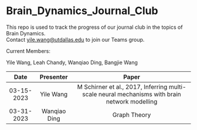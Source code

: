 # Brain_Dynamics_Journal_Club

This repo is used to track the progress of our journal club in the topics of Brain Dynamics.  
Contact yile.wang@utdallas.edu to join our Teams group.

Current Members:

Yile Wang, Leah Chandy, Wanqiao Ding, Bangjie Wang

|Date | Presenter | Paper |
| :---: | :---: | :---: | 
| 03-15-2023| Yile Wang| M Schirner et al., 2017, Inferring multi-scale neural mechanisms with brain network modelling|
| 03-31-2023| Wanqiao Ding| Graph Theory|
